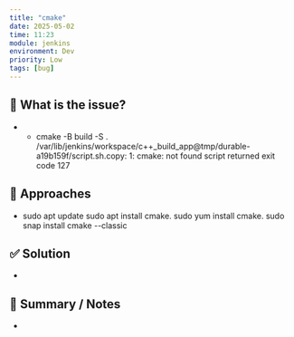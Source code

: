 ```yaml
---
title: "cmake"
date: 2025-05-02
time: 11:23
module: jenkins
environment: Dev
priority: Low
tags: [bug]
---
```


## 📝 What is the issue?
- * cmake -B build -S .  /var/lib/jenkins/workspace/c++\_build\_app\@tmp/durable-a19b159f/script.sh.copy: 1: cmake: not found  script returned exit code 127

## 🧪 Approaches
- sudo apt update sudo apt install cmake. sudo yum install cmake. sudo snap install cmake --classic

## ✅ Solution
- 

## 🧾 Summary / Notes
- 

